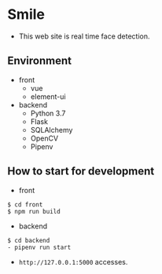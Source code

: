 # Smile
- This web site is real time face detection.

## Environment
- front
  - vue
  - element-ui
- backend
  - Python 3.7
  - Flask
  - SQLAlchemy
  - OpenCV
  - Pipenv

## How to start for development

- front

```
$ cd front
$ npm run build
```

- backend

```
$ cd backend
- pipenv run start
```

- `http://127.0.0.1:5000` accesses.
